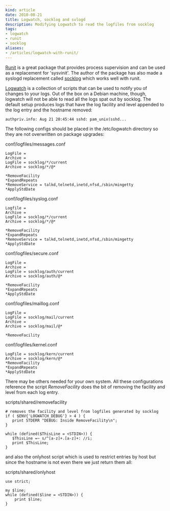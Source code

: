 ```yaml
---
kind: article
date: 2010-08-21
title: Logwatch, socklog and svlogd
description: Modifying Logwatch to read the logfiles from socklog
tags:
- logwatch
- runit
- socklog
aliases:
- /articles/logwatch-with-runit/
---
```


[Runit](http://smarden.org/runit/) is a great package that provides process
supervision and can be used as a replacement for 'sysvinit'. The author of the
package has also made a syslogd replacement called
[socklog](http://smarden.org/socklog/) which works well with runit.

[Logwatch](http://logwatch.org/) is a collection of scripts that can be used to
notify you of changes to your logs. Out of the box on a Debian machine, though,
logwatch will not be able to read all the logs spat out by socklog. The default
setup produces logs that have the log facility and level appended to the log
entry and the hostname removed:

    authpriv.info: Aug 21 20:45:44 sshd: pam_unix(sshd...

The following configs should be placed in the /etc/logwatch directory so they
are not overwritten on package upgrades:

conf/logfiles/messages.conf

    LogFile = 
    Archive = 
    LogFile = socklog/*/current
    Archive = socklog/*/@*

    *RemoveFacility
    *ExpandRepeats
    *RemoveService = talkd,telnetd,inetd,nfsd,/sbin/mingetty
    *ApplyStdDate

conf/logfiles/syslog.conf

    Logfile = 
    Archive = 
    LogFile = socklog/*/current
    Archive = socklog/*/@*

    *RemoveFacility
    *ExpandRepeats
    *RemoveService = talkd,telnetd,inetd,nfsd,/sbin/mingetty
    *ApplyStdDate

conf/logfiles/secure.conf

    LogFile = 
    Archive = 
    LogFile = socklog/auth/current
    Archive = socklog/auth/@*

    *RemoveFacility
    *ExpandRepeats
    *ApplyStdDate

conf/logfiles/maillog.conf

    LogFile =
    LogFile = socklog/mail/current
    Archive =
    Archive = socklog/mail/@*

    *RemoveFacility

conf/logfiles/kernel.conf

    LogFile = socklog/kern/current
    Archive = socklog/kern/@*
    *RemoveFacility
    *ExpandRepeats
    *ApplyStdDate

There may be others needed for your own system. All these configurations
reference the script _RemoveFacility_ does the bit of removing the facility and
level from each log entry.

scripts/shared/removefacility

    # removes the facility and level from logfiles generated by socklog
    if ( $ENV{'LOGWATCH_DEBUG'} > 4 ) {
       print STDERR "DEBUG: Inside RemoveFacility\n";
    }

    while (defined($ThisLine = <STDIN>)) {
       $ThisLine =~ s/^[a-z]+.[a-z]+: //i;
       print $ThisLine;
    }

and also the onlyhost script which is used to restrict entries by host but since
the hostname is not even there we just return them all:

scripts/shared/onlyhost

    use strict;

    my $line;
    while (defined($line = <STDIN>)) {
        print $line;
    }


